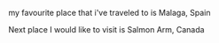 my favourite place that i've traveled to is Malaga, Spain

Next place I would like to visit is Salmon Arm, Canada
